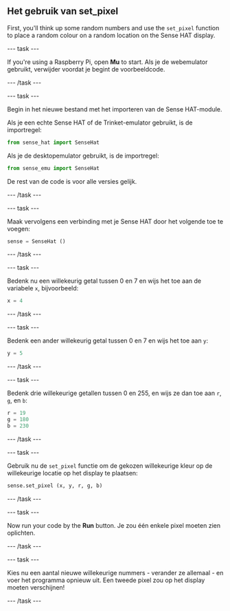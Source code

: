 ## Het gebruik van set_pixel

First, you'll think up some random numbers and use the `set_pixel` function to place a random colour on a random location on the Sense HAT display.

\--- task \---

If you're using a Raspberry Pi, open **Mu** to start. Als je de webemulator gebruikt, verwijder voordat je begint de voorbeeldcode.

\--- /task \---

\--- task \---

Begin in het nieuwe bestand met het importeren van de Sense HAT-module.

Als je een echte Sense HAT of de Trinket-emulator gebruikt, is de importregel:

```python
from sense_hat import SenseHat
```

Als je de desktopemulator gebruikt, is de importregel:

```python
from sense_emu import SenseHat
```

De rest van de code is voor alle versies gelijk.

\--- /task \---

\--- task \---

Maak vervolgens een verbinding met je Sense HAT door het volgende toe te voegen:

```python
sense = SenseHat ()
```

\--- /task \---

\--- task \---

Bedenk nu een willekeurig getal tussen 0 en 7 en wijs het toe aan de variabele `x`, bijvoorbeeld:

```python
x = 4
```

\--- /task \---

\--- task \---

Bedenk een ander willekeurig getal tussen 0 en 7 en wijs het toe aan `y`:

```python
y = 5
```

\--- /task \---

\--- task \---

Bedenk drie willekeurige getallen tussen 0 en 255, en wijs ze dan toe aan `r`, `g`, en `b`:

```python
r = 19
g = 180
b = 230
```

\--- /task \---

\--- task \---

Gebruik nu de `set_pixel` functie om de gekozen willekeurige kleur op de willekeurige locatie op het display te plaatsen:

```python
sense.set_pixel (x, y, r, g, b)
```

\--- /task \---

\--- task \---

Now run your code by the **Run** button. Je zou één enkele pixel moeten zien oplichten.

\--- /task \---

\--- task \---

Kies nu een aantal nieuwe willekeurige nummers - verander ze allemaal - en voer het programma opnieuw uit. Een tweede pixel zou op het display moeten verschijnen!

\--- /task \---